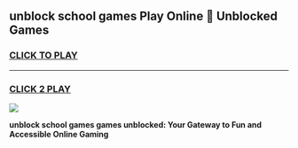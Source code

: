 
## unblock school games Play Online 👋 Unblocked Games
<h3>
<a href="https://premium.freeplayer.one?title=unblock_school_games&ref=19F">CLICK TO PLAY</a></h3>
<hr>

<h3>
<a href="https://premium.freeplayer.one?title=unblock_school_games&ref=19F">CLICK 2 PLAY</a>
  
</h3>

<a href="https://premium.freeplayer.one?title=unblock_school_games&ref=19F"><img src="https://clearcache.store/games.png"></a>


**unblock school games games unblocked: Your Gateway to Fun and Accessible Online Gaming**
